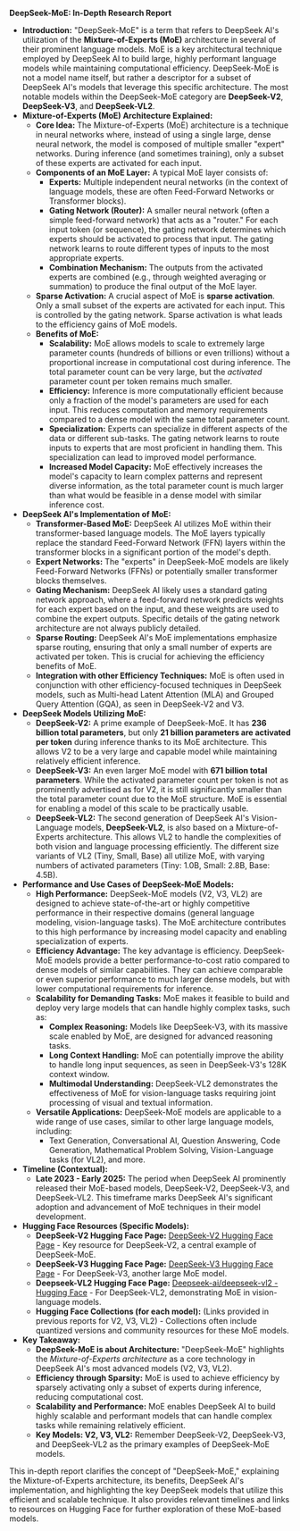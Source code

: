 
**DeepSeek-MoE: In-Depth Research Report**

* **Introduction:** "DeepSeek-MoE" is a term that refers to DeepSeek AI's utilization of the **Mixture-of-Experts (MoE)** architecture in several of their prominent language models. MoE is a key architectural technique employed by DeepSeek AI to build large, highly performant language models while maintaining computational efficiency. DeepSeek-MoE is not a model name itself, but rather a descriptor for a subset of DeepSeek AI's models that leverage this specific architecture. The most notable models within the DeepSeek-MoE category are **DeepSeek-V2**, **DeepSeek-V3**, and **DeepSeek-VL2**.  
* **Mixture-of-Experts (MoE) Architecture Explained:**  
  * **Core Idea:** The Mixture-of-Experts (MoE) architecture is a technique in neural networks where, instead of using a single large, dense neural network, the model is composed of multiple smaller "expert" networks. During inference (and sometimes training), only a subset of these experts are activated for each input.  
  * **Components of an MoE Layer:** A typical MoE layer consists of:  
    * **Experts:** Multiple independent neural networks (in the context of language models, these are often Feed-Forward Networks or Transformer blocks).  
    * **Gating Network (Router):** A smaller neural network (often a simple feed-forward network) that acts as a "router." For each input token (or sequence), the gating network determines which experts should be activated to process that input. The gating network learns to route different types of inputs to the most appropriate experts.  
    * **Combination Mechanism:** The outputs from the activated experts are combined (e.g., through weighted averaging or summation) to produce the final output of the MoE layer.  
  * **Sparse Activation:** A crucial aspect of MoE is **sparse activation**. Only a small subset of the experts are activated for each input. This is controlled by the gating network. Sparse activation is what leads to the efficiency gains of MoE models.  
  * **Benefits of MoE:**  
    * **Scalability:** MoE allows models to scale to extremely large parameter counts (hundreds of billions or even trillions) without a proportional increase in computational cost during inference. The total parameter count can be very large, but the *activated* parameter count per token remains much smaller.  
    * **Efficiency:** Inference is more computationally efficient because only a fraction of the model's parameters are used for each input. This reduces computation and memory requirements compared to a dense model with the same total parameter count.  
    * **Specialization:** Experts can specialize in different aspects of the data or different sub-tasks. The gating network learns to route inputs to experts that are most proficient in handling them. This specialization can lead to improved model performance.  
    * **Increased Model Capacity:** MoE effectively increases the model's capacity to learn complex patterns and represent diverse information, as the total parameter count is much larger than what would be feasible in a dense model with similar inference cost.  
* **DeepSeek AI's Implementation of MoE:**  
  * **Transformer-Based MoE:** DeepSeek AI utilizes MoE within their transformer-based language models. The MoE layers typically replace the standard Feed-Forward Network (FFN) layers within the transformer blocks in a significant portion of the model's depth.  
  * **Expert Networks:** The "experts" in DeepSeek-MoE models are likely Feed-Forward Networks (FFNs) or potentially smaller transformer blocks themselves.  
  * **Gating Mechanism:** DeepSeek AI likely uses a standard gating network approach, where a feed-forward network predicts weights for each expert based on the input, and these weights are used to combine the expert outputs. Specific details of the gating network architecture are not always publicly detailed.  
  * **Sparse Routing:** DeepSeek AI's MoE implementations emphasize sparse routing, ensuring that only a small number of experts are activated per token. This is crucial for achieving the efficiency benefits of MoE.  
  * **Integration with other Efficiency Techniques:** MoE is often used in conjunction with other efficiency-focused techniques in DeepSeek models, such as Multi-head Latent Attention (MLA) and Grouped Query Attention (GQA), as seen in DeepSeek-V2 and V3.  
* **DeepSeek Models Utilizing MoE:**  
  * **DeepSeek-V2:** A prime example of DeepSeek-MoE. It has **236 billion total parameters**, but only **21 billion parameters are activated per token** during inference thanks to its MoE architecture. This allows V2 to be a very large and capable model while maintaining relatively efficient inference.  
  * **DeepSeek-V3:** An even larger MoE model with **671 billion total parameters**. While the activated parameter count per token is not as prominently advertised as for V2, it is still significantly smaller than the total parameter count due to the MoE structure. MoE is essential for enabling a model of this scale to be practically usable.  
  * **DeepSeek-VL2:** The second generation of DeepSeek AI's Vision-Language models, **DeepSeek-VL2**, is also based on a Mixture-of-Experts architecture. This allows VL2 to handle the complexities of both vision and language processing efficiently. The different size variants of VL2 (Tiny, Small, Base) all utilize MoE, with varying numbers of activated parameters (Tiny: 1.0B, Small: 2.8B, Base: 4.5B).  
* **Performance and Use Cases of DeepSeek-MoE Models:**  
  * **High Performance:** DeepSeek-MoE models (V2, V3, VL2) are designed to achieve state-of-the-art or highly competitive performance in their respective domains (general language modeling, vision-language tasks). The MoE architecture contributes to this high performance by increasing model capacity and enabling specialization of experts.  
  * **Efficiency Advantage:** The key advantage is efficiency. DeepSeek-MoE models provide a better performance-to-cost ratio compared to dense models of similar capabilities. They can achieve comparable or even superior performance to much larger dense models, but with lower computational requirements for inference.  
  * **Scalability for Demanding Tasks:** MoE makes it feasible to build and deploy very large models that can handle highly complex tasks, such as:  
    * **Complex Reasoning:** Models like DeepSeek-V3, with its massive scale enabled by MoE, are designed for advanced reasoning tasks.  
    * **Long Context Handling:** MoE can potentially improve the ability to handle long input sequences, as seen in DeepSeek-V3's 128K context window.  
    * **Multimodal Understanding:** DeepSeek-VL2 demonstrates the effectiveness of MoE for vision-language tasks requiring joint processing of visual and textual information.  
  * **Versatile Applications:** DeepSeek-MoE models are applicable to a wide range of use cases, similar to other large language models, including:  
    * Text Generation, Conversational AI, Question Answering, Code Generation, Mathematical Problem Solving, Vision-Language tasks (for VL2), and more.  
* **Timeline (Contextual):**  
  * **Late 2023 \- Early 2025:** The period when DeepSeek AI prominently released their MoE-based models, DeepSeek-V2, DeepSeek-V3, and DeepSeek-VL2. This timeframe marks DeepSeek AI's significant adoption and advancement of MoE techniques in their model development.  
* **Hugging Face Resources (Specific Models):**  
  * **DeepSeek-V2 Hugging Face Page:** [DeepSeek-V2 Hugging Face Page](https://www.google.com/url?sa=E&source=gmail&q=https://huggingface.co/deepseek-ai/deepseek-v2) \- Key resource for DeepSeek-V2, a central example of DeepSeek-MoE.  
  * **DeepSeek-V3 Hugging Face Page:** [DeepSeek-V3 Hugging Face Page](https://www.google.com/url?sa=E&source=gmail&q=https://huggingface.co/deepseek-ai/deepseek-v3) \- For DeepSeek-V3, another large MoE model.  
  * **Deepseek-VL2 Hugging Face Page:** [Deepseek-ai/deepseek-vl2 \- Hugging Face](https://www.google.com/url?sa=E&source=gmail&q=https://huggingface.co/deepseek-ai/deepseek-vl2) \- For DeepSeek-VL2, demonstrating MoE in vision-language models.  
  * **Hugging Face Collections (for each model):** (Links provided in previous reports for V2, V3, VL2) \- Collections often include quantized versions and community resources for these MoE models.  
* **Key Takeaway:**  
  * **DeepSeek-MoE is about Architecture:** "DeepSeek-MoE" highlights the *Mixture-of-Experts architecture* as a core technology in DeepSeek AI's most advanced models (V2, V3, VL2).  
  * **Efficiency through Sparsity:** MoE is used to achieve efficiency by sparsely activating only a subset of experts during inference, reducing computational cost.  
  * **Scalability and Performance:** MoE enables DeepSeek AI to build highly scalable and performant models that can handle complex tasks while remaining relatively efficient.  
  * **Key Models: V2, V3, VL2:** Remember DeepSeek-V2, DeepSeek-V3, and DeepSeek-VL2 as the primary examples of DeepSeek-MoE models.

This in-depth report clarifies the concept of "DeepSeek-MoE," explaining the Mixture-of-Experts architecture, its benefits, DeepSeek AI's implementation, and highlighting the key DeepSeek models that utilize this efficient and scalable technique. It also provides relevant timelines and links to resources on Hugging Face for further exploration of these MoE-based models.

